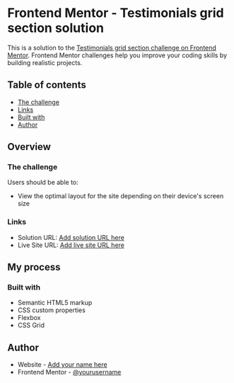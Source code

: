 # Frontend Mentor - Testimonials grid section solution

This is a solution to the [Testimonials grid section challenge on Frontend Mentor](https://www.frontendmentor.io/challenges/testimonials-grid-section-Nnw6J7Un7). Frontend Mentor challenges help you improve your coding skills by building realistic projects. 

## Table of contents

  - [The challenge](#the-challenge)
  - [Links](#links)
  - [Built with](#built-with)
- [Author](#author)

## Overview

### The challenge

Users should be able to:

- View the optimal layout for the site depending on their device's screen size

### Links

- Solution URL: [Add solution URL here](https://github.com/barbare999/Testemonials-grid-section-main.git)
- Live Site URL: [Add live site URL here](https://barbare999.github.io/Testemonials-grid-section-main/)

## My process

### Built with

- Semantic HTML5 markup
- CSS custom properties
- Flexbox
- CSS Grid

## Author

- Website - [Add your name here](https://barbare999.github.io/Testemonials-grid-section-main/)
- Frontend Mentor - [@yourusername](https://www.frontendmentor.io/settings)
